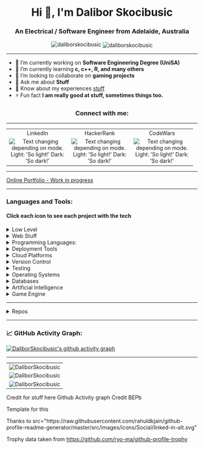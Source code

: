 <h1 align="center">Hi 👋, I'm Dalibor Skocibusic</h1>

<h3 align="center">An Electrical / Software Engineer from Adelaide, Australia</h3>

<center>
<img src="https://komarev.com/ghpvc/?username=daliborskocibusic&label=Profile%20views&color=0e75b6&style=flat" alt="daliborskocibusic" />

<img align="center" src="https://github-profile-trophy.vercel.app/?username=daliborskocibusic&theme=onedark&margin-w=20&margin-h=20&row=1" alt="daliborskocibusic" />
</center>
<hr>

-   🔭 I’m currently working on **Software Engineering Degree (UniSA)**
-   🌱 I’m currently learning **c, c++, R, and many others**
-   👯 I’m looking to collaborate on **gaming projects**
-   💬 Ask me about **Stuff**
-   📄 Know about my experiences [stuff](www.google.com)
-   ⚡ Fun fact **I am really good at stuff, sometimes things too.**
    <!-- git add .; git commit -m "Minor formatting"; git push; -->
    <!-- git add .; git commit -m "Minor formatting"; git push; -->

<center>

<h3>Connect with me:</h3>

---

<!-- | Tables   |          Are           |  Cool |
| -------- | :--------------------: | ----: |
| col 1 is | left-aligned adfdasfsd | $1600 |
| col 2 is |        centered        |   $12 |
| col 3 is |     right-aligned      |    $1 | -->
<table>
  <tr>
  <td align="center">LinkedIn</td>
  <td align="center">HackerRank</td>
  <td align="center">CodeWars</td>
  </tr>
  <tr>
  <td align="center" width="150">
    <picture>
      <source media="(prefers-color-scheme: dark)" height="50"
      srcset="https://raw.githubusercontent.com/rahuldkjain/github-profile-readme-generator/master/src/images/icons/Social/linked-in-alt.svg">
      <img alt="Text changing depending on mode. Light: 'So light!' Dark: 'So dark!'"
      src="https://raw.githubusercontent.com/rahuldkjain/github-profile-readme-generator/master/src/images/icons/Social/linked-in-alt.svg">
    </picture>
  </td>
  <td align="center" width="150">
    <picture>
      <source media="(prefers-color-scheme: dark)" height="70"
      srcset="https://raw.githubusercontent.com/rahuldkjain/github-profile-readme-generator/master/src/images/icons/Social/hackerrank.svg">
      <img alt="Text changing depending on mode. Light: 'So light!' Dark: 'So dark!'"
      src="https://raw.githubusercontent.com/rahuldkjain/github-profile-readme-generator/master/src/images/icons/Social/hackerrank.svg">
    </picture>
    </td>
  <td align="center" width="150">
    <picture>
      <source media="(prefers-color-scheme: dark)" height="60"
      srcset="https://uploads-ssl.webflow.com/62e95dddfb380a0e61193e7d/6363e7db70db732290fa3db6_logo-256.png">
      <img alt="Text changing depending on mode. Light: 'So light!' Dark: 'So dark!'"
      src="https://uploads-ssl.webflow.com/62e95dddfb380a0e61193e7d/6363e7db70db732290fa3db6_logo-256.png">
    </picture>
    </td>
  </tr>
</table>

</center>

<!-- <table>
  <tr>
    <a href="https://linkedin.com/in/dalibor-skocibusic" target="blank">
      <img align="right" src="https://raw.githubusercontent.com/rahuldkjain/github-profile-readme-generator/master/src/images/icons/Social/linked-in-alt.svg"
      alt="www.linkedin.com/in/dalibor-skocibusic" height="50"/>
    </a>
  <div align="center>
    <a href="https://www.hackerrank.com/skody001" target="blank">
      <img align="right" src="https://raw.githubusercontent.com/rahuldkjain/github-profile-readme-generator/master/src/images/icons/Social/hackerrank.svg" alt="skody001" height="60"/>
    </a>
  </div>
  <div align="center>
    <a href="https://www.codewars.com/users/DaliborSkocibusic" target="blank">
      <img align="center" src="https://uploads-ssl.webflow.com/62e95dddfb380a0e61193e7d/6363e7db70db732290fa3db6_logo-256.png" alt="skody001" height="50"/>
    </a>
  </div>
  </tr>
</table> -->

---

<a href="https://daliborskocibusic.github.io/LandingPage/">Online Portfolio - Work in progress</a>

---

<h3 align="left">Languages and Tools:</h3>
<h4>Click each icon to see each project with the tech</h4>
<!-- <-- <p align="left"> -->

<!-- <h4 align="left">Low Level:</h4> -->
<details><summary>Low Level</summary>

---

<a href="https://www.arduino.cc/" target="_blank" rel="noreferrer">
<img src="https://cdn.worldvectorlogo.com/logos/arduino-1.svg" alt="arduino" width="40" height="40"/>
</a>

---

</details>

<details>
<summary>Web Stuff</summary>

---

  <td><a href="https://azure.microsoft.com/en-in/" target="_blank" rel="noreferrer"> 
    <img src="https://www.vectorlogo.zone/logos/microsoft_azure/microsoft_azure-icon.svg" alt="azure" width="40" height="40"/>
  </a></td>

  <!-- <td><a href="https://github.com/DaliborSkocibusic/DiveBarWebDesign">Dive Bar Web Design</td>
  <td><a href="https://github.com/DaliborSkocibusic/ci-cd-test">CI / CD Test</td> -->

<a href="https://babeljs.io/" target="_blank" rel="noreferrer">
<img src="https://www.vectorlogo.zone/logos/babeljs/babeljs-icon.svg" alt="babel" width="40" height="40"/></a></td>

  <!-- <td><a href="https://github.com/DaliborSkocibusic/_nologyn">_nology course prep work</td>
  <td><a href="https://github.com/DaliborSkocibusic/ci-cd-test">CI / CD Test</td>
  </tr> -->

  <a href="https://www.gnu.org/software/bash/" target="_blank" rel="noreferrer"> 
    <img src="https://www.vectorlogo.zone/logos/gnu_bash/gnu_bash-icon.svg" alt="bash" width="40" height="40"/> 
  </a>

  <a href="https://getbootstrap.com" target="_blank" rel="noreferrer"> 
    <img src="https://raw.githubusercontent.com/devicons/devicon/master/icons/bootstrap/bootstrap-plain-wordmark.svg" alt="bootstrap" width="40" height="40"/>
  </a>

  <a href="https://www.w3schools.com/css/" target="_blank" rel="noreferrer">
    <img src="https://raw.githubusercontent.com/devicons/devicon/master/icons/css3/css3-original-wordmark.svg" alt="css3" width="40" height="40"/>
  </a>

  <a href="https://spring.io/" target="_blank" rel="noreferrer">
    <img src="https://www.vectorlogo.zone/logos/springio/springio-icon.svg" alt="spring" width="40" height="40"/>
  </a>

  <a href="https://reactjs.org/" target="_blank" rel="noreferrer">
    <img src="https://raw.githubusercontent.com/devicons/devicon/master/icons/react/react-original-wordmark.svg" alt="react" width="40" height="40"/>
  </a>
  
  <a href="https://sass-lang.com" target="_blank" rel="noreferrer">
    <img src="https://raw.githubusercontent.com/devicons/devicon/master/icons/sass/sass-original.svg" alt="sass" width="40" height="40"/>
  </a>

  <a href="https://nodejs.org" target="_blank" rel="noreferrer">
    <img src="https://raw.githubusercontent.com/devicons/devicon/master/icons/nodejs/nodejs-original-wordmark.svg" alt="nodejs" width="40" height="40"/>
  </a>

  <a href="https://postman.com" target="_blank" rel="noreferrer">
    <img src="https://www.vectorlogo.zone/logos/getpostman/getpostman-icon.svg" alt="postman" width="40" height="40"/>
  </a>

  <a href="https://nestjs.com/" target="_blank" rel="noreferrer">
    <img src="https://raw.githubusercontent.com/devicons/devicon/master/icons/nestjs/nestjs-plain.svg" alt="nestjs" width="40" height="40"/>
  </a>

---

</tr>

</details>

<details>
<summary>Programming Languages:</summary>

---

  <a href="https://www.cprogramming.com/" target="_blank" rel="noreferrer"> 
    <img src="https://raw.githubusercontent.com/devicons/devicon/master/icons/c/c-original.svg" alt="c" width="40" height="40"/> 
  </a>
  <a href="https://www.w3schools.com/cpp/" target="_blank" rel="noreferrer">
    <img src="https://raw.githubusercontent.com/devicons/devicon/master/icons/cplusplus/cplusplus-original.svg" alt="cplusplus" width="40" height="40"/>
  </a>
  <a href="https://www.w3schools.com/cs/" target="_blank" rel="noreferrer"> 
    <img src="https://raw.githubusercontent.com/devicons/devicon/master/icons/csharp/csharp-original.svg" alt="csharp" width="40" height="40"/>
  </a>
  <a href="https://www.w3.org/html/" target="_blank" rel="noreferrer">
    <img src="https://raw.githubusercontent.com/devicons/devicon/master/icons/html5/html5-original-wordmark.svg" alt="html5" width="40" height="40"/>
  </a>
  <a href="https://www.java.com" target="_blank" rel="noreferrer">
    <img src="https://raw.githubusercontent.com/devicons/devicon/master/icons/java/java-original.svg" alt="java" width="40" height="40"/>
  </a>
  <a href="https://www.python.org" target="_blank" rel="noreferrer">
    <img src="https://raw.githubusercontent.com/devicons/devicon/master/icons/python/python-original.svg" alt="python" width="40" height="40"/>
  </a>

---

</details>

<details>
<summary>Deployment Tools</summary>

---

  <a href="https://www.docker.com/" target="_blank" rel="noreferrer"> 
    <img src="https://raw.githubusercontent.com/devicons/devicon/master/icons/docker/docker-original-wordmark.svg" alt="docker" width="40" height="40"/>
  </a>
  <a href="https://dotnet.microsoft.com/" target="_blank" rel="noreferrer"> 
    <img src="https://raw.githubusercontent.com/devicons/devicon/master/icons/dot-net/dot-net-original-wordmark.svg" alt="dotnet" width="40" height="40"/>
  </a>

---

</details>

<details>
<summary>Cloud Platforms</summary>

---

  <a href="https://firebase.google.com/" target="_blank" rel="noreferrer"> 
    <img src="https://www.vectorlogo.zone/logos/firebase/firebase-icon.svg" alt="firebase" width="40" height="40"/>
  </a>
  <a href="https://cloud.google.com" target="_blank" rel="noreferrer">
    <img src="https://www.vectorlogo.zone/logos/google_cloud/google_cloud-icon.svg" alt="gcp" width="40" height="40"/>
  </a>

---

</details>

<details><summary>Version Control</summary>

---

  <a href="https://git-scm.com/" target="_blank" rel="noreferrer">
    <img src="https://www.vectorlogo.zone/logos/git-scm/git-scm-icon.svg" alt="git" width="40" height="40"/>
  </a>

---

  </details>

<details><summary>Testing</summary>
<a href="https://jestjs.io" target="_blank" rel="noreferrer">
  <img src="https://www.vectorlogo.zone/logos/jestjsio/jestjsio-icon.svg" alt="jest" width="40" height="40"/>
</a>
<p>Pytest</p>
<p>J Unit Test</p>
---
</details>

<details><summary>Operating Systems</summary>
<a href="https://www.linux.org/" target="_blank" rel="noreferrer"> 
  <img src="https://raw.githubusercontent.com/devicons/devicon/master/icons/linux/linux-original.svg" alt="linux" width="40" height="40"/>
</a>
<a href="https://www.mathworks.com/" target="_blank" rel="noreferrer"> 
  <img src="https://upload.wikimedia.org/wikipedia/commons/2/21/Matlab_Logo.png" alt="matlab" width="40" height="40"/>
</a>
</details>

<details><summary>Databases</summary>
***
<a href="https://www.microsoft.com/en-us/sql-server" target="_blank" rel="noreferrer">
  <img src="https://www.svgrepo.com/show/303229/microsoft-sql-server-logo.svg" alt="mssql" width="40" height="40"/>
  </a>
  <a href="https://www.mysql.com/" target="_blank" rel="noreferrer">
    <img src="https://raw.githubusercontent.com/devicons/devicon/master/icons/mysql/mysql-original-wordmark.svg" alt="mysql" width="40" height="40"/>
  </a>
  <a href="https://www.sqlite.org/" target="_blank" rel="noreferrer">
    <img src="https://www.vectorlogo.zone/logos/sqlite/sqlite-icon.svg" alt="sqlite" width="40" height="40"/>
  </a>
---
</details>

<details><summary>Artificial Intelligence</summary>
<a href="https://pandas.pydata.org/" target="_blank" rel="noreferrer">
  <img src="https://raw.githubusercontent.com/devicons/devicon/2ae2a900d2f041da66e950e4d48052658d850630/icons/pandas/pandas-original.svg" alt="pandas" width="40" height="40"/>
</a>
<a href="https://pytorch.org/" target="_blank" rel="noreferrer">
  <img src="https://www.vectorlogo.zone/logos/pytorch/pytorch-icon.svg" alt="pytorch" width="40" height="40"/>
</a>
<a href="https://scikit-learn.org/" target="_blank" rel="noreferrer">
  <img src="https://upload.wikimedia.org/wikipedia/commons/0/05/Scikit_learn_logo_small.svg" alt="scikit_learn" width="40" height="40"/>
</a>
<a href="https://www.tensorflow.org" target="_blank" rel="noreferrer"> 
  <img src="https://www.vectorlogo.zone/logos/tensorflow/tensorflow-icon.svg" alt="tensorflow" width="40" height="40"/>
</a>
</details>

<details><summary>Game Engine</summary>
<a href="https://unrealengine.com/" target="_blank" rel="noreferrer"> 
  <img src="https://raw.githubusercontent.com/kenangundogan/fontisto/036b7eca71aab1bef8e6a0518f7329f13ed62f6b/icons/svg/brand/unreal-engine.svg" alt="unreal" width="40" height="40"/>
</a>
</details>

---

<details><summary>Repos</summary>

---

<table>
<tr>
<td>Stock Picker - Private</td>
<td>Landing Page - Private</td>
<td>2022-SP5-WT-SAExpiations - Private</td>
<td>2022-SP5-WT - Private</td>
<td>Tutorials</td>
</tr>
<tr>
<td>C</td>
<td>C++</td>
<td>adsf</td>
<td>e4we</td>
<td>ef</td>
</tr>
<tr>
<td>                                                                                                
<a href="https://github.com/DaliborSkocibusic/stock-picker" target="_blank" rel="noreferrer">
  <img src="https://foundations.projectpythia.org/_images/GitHub-logo.png" alt="Reop" height="40"/>
</a>
</td>
<td>
<a href="https://github.com/DaliborSkocibusic/LandingPage" target="_blank" rel="noreferrer">
  <img src="https://foundations.projectpythia.org/_images/GitHub-logo.png" alt="Reop" height="40"/>
</a>
</td>
<td>
<a href="https://github.com/DaliborSkocibusic/LandingPage" target="_blank" rel="noreferrer">
  <img src="https://foundations.projectpythia.org/_images/GitHub-logo.png" alt="Reop" height="40"/>
</a>
</td>
<td>
<a href="https://github.com/DaliborSkocibusic/LandingPage" target="_blank" rel="noreferrer">
  <img src="https://foundations.projectpythia.org/_images/GitHub-logo.png" alt="Reop" height="40"/>
</a>
</td>
<td>
<a href="https://github.com/DaliborSkocibusic/LandingPage" target="_blank" rel="noreferrer">
  <img src="https://foundations.projectpythia.org/_images/GitHub-logo.png" alt="Reop" height="40"/>
</a>
</td>
</tr>
</table>
<hr>

<table>
<tr>
<td>GoogleFooBar - Private</td>
<td>2022-SP5-DSA - Private</td>
<td>git-practice-repo</td>
<td>_nology-React-E-Shop</td>
<td>Wordle</td>
</tr>
<td>
<a href="https://github.com/DaliborSkocibusic/LandingPage" target="_blank" rel="noreferrer">
  <img src="https://foundations.projectpythia.org/_images/GitHub-logo.png" alt="Reop" height="40"/>
</a>
</td>
<td>
<a href="https://github.com/DaliborSkocibusic/LandingPage" target="_blank" rel="noreferrer">
  <img src="https://foundations.projectpythia.org/_images/GitHub-logo.png" alt="Reop" height="40"/>
</a>
</td>
<td>
<a href="https://github.com/DaliborSkocibusic/LandingPage" target="_blank" rel="noreferrer">
  <img src="https://foundations.projectpythia.org/_images/GitHub-logo.png" alt="Reop" height="40"/>
</a>
</td>
<td>
<a href="https://github.com/DaliborSkocibusic/LandingPage" target="_blank" rel="noreferrer">
  <img src="https://foundations.projectpythia.org/_images/GitHub-logo.png" alt="Reop" height="40"/>
</a>
</td>
<td>
<a href="https://github.com/DaliborSkocibusic/LandingPage" target="_blank" rel="noreferrer">
  <img src="https://foundations.projectpythia.org/_images/GitHub-logo.png" alt="Reop" height="40"/>
</a>
</td>
</table>
</table>
<hr>

<table>
<tr>
<td>ci-cd-test</td>
<td>_nology - Private</td>
<td>DiveBarWebDesign - Private</td>
<td>Google-Books-UI</td>
<td>2022-SP2-DSE - Private</td>
</tr>
<tr>
<td>
<a href="https://github.com/DaliborSkocibusic/LandingPage" target="_blank" rel="noreferrer">
  <img src="https://foundations.projectpythia.org/_images/GitHub-logo.png" alt="Reop" height="40"/>
</a>
</td>
<td>
<a href="https://github.com/DaliborSkocibusic/LandingPage" target="_blank" rel="noreferrer">
  <img src="https://foundations.projectpythia.org/_images/GitHub-logo.png" alt="Reop" height="40"/>
</a>
</td>
<td>
<a href="https://github.com/DaliborSkocibusic/LandingPage" target="_blank" rel="noreferrer">
  <img src="https://foundations.projectpythia.org/_images/GitHub-logo.png" alt="Reop" height="40"/>
</a>
</td>
<td>
<a href="https://github.com/DaliborSkocibusic/LandingPage" target="_blank" rel="noreferrer">
  <img src="https://foundations.projectpythia.org/_images/GitHub-logo.png" alt="Reop" height="40"/>
</a>
</td>
<td>
<a href="https://github.com/DaliborSkocibusic/LandingPage" target="_blank" rel="noreferrer">
  <img src="https://foundations.projectpythia.org/_images/GitHub-logo.png" alt="Reop" height="40"/>
</a>
</td>
</tr>
</table>
<hr>

<table>
<tr>
<td>morse_code</td>
<td>_nology_calc</td>
<td>MVP-Dalibor-Skocibusic</td>
<td>2022-SP2-SDR - Private</td>
<td>my-test-repo</td>
</tr>
<tr>
<td>
<a href="https://github.com/DaliborSkocibusic/LandingPage" target="_blank" rel="noreferrer">
  <img src="https://foundations.projectpythia.org/_images/GitHub-logo.png" alt="Reop" height="40"/>
</a>
</td>
<td>
<a href="https://github.com/DaliborSkocibusic/LandingPage" target="_blank" rel="noreferrer">
  <img src="https://foundations.projectpythia.org/_images/GitHub-logo.png" alt="Reop" height="40"/>
</a>
</td>
<td>
<a href="https://github.com/DaliborSkocibusic/LandingPage" target="_blank" rel="noreferrer">
  <img src="https://foundations.projectpythia.org/_images/GitHub-logo.png" alt="Reop" height="40"/>
</a>
</td>
<td>
<a href="https://github.com/DaliborSkocibusic/LandingPage" target="_blank" rel="noreferrer">
  <img src="https://foundations.projectpythia.org/_images/GitHub-logo.png" alt="Reop" height="40"/>
</a>
</td>
<td>
<a href="https://github.com/DaliborSkocibusic/LandingPage" target="_blank" rel="noreferrer">
  <img src="https://foundations.projectpythia.org/_images/GitHub-logo.png" alt="Reop" height="40"/>
</a>
</td>
</tr>
</table>
<hr>

<table>
<tr>
<td>2022-SP2-SDS - Private</td>
<td>Algo-Trading - Private</td>
<td>OOP-Assignment-2 - Private</td>
<td>OOP-Practicals - Private</td>
<td>DDWT-Assignment2 - Private</td>
<tr>
<td>
<a href="https://github.com/DaliborSkocibusic/LandingPage" target="_blank" rel="noreferrer">
  <img src="https://foundations.projectpythia.org/_images/GitHub-logo.png" alt="Reop" height="40"/>
</a>
</td>
<td>
<a href="https://github.com/DaliborSkocibusic/LandingPage" target="_blank" rel="noreferrer">
  <img src="https://foundations.projectpythia.org/_images/GitHub-logo.png" alt="Reop" height="40"/>
</a>
</td>
<td>
<a href="https://github.com/DaliborSkocibusic/LandingPage" target="_blank" rel="noreferrer">
  <img src="https://foundations.projectpythia.org/_images/GitHub-logo.png" alt="Reop" height="40"/>
</a>
</td>
<td>
<a href="https://github.com/DaliborSkocibusic/LandingPage" target="_blank" rel="noreferrer">
  <img src="https://foundations.projectpythia.org/_images/GitHub-logo.png" alt="Reop" height="40"/>
</a>
</td>
<td>
<a href="https://github.com/DaliborSkocibusic/LandingPage" target="_blank" rel="noreferrer">
  <img src="https://foundations.projectpythia.org/_images/GitHub-logo.png" alt="Reop" height="40"/>
</a>
</td>
</tr>
</table>
<hr>

<table>
<tr>
<td>DDWTPractical - Private</td>
<td>PSP - Private</td>
<td>IT-Fundamentals - Private</td>
<td>PSP-Assignment--Visual-Studio - Private</td>
<td>Uni-Assigments - Private</td>
</tr>
<tr>
<td>
<a href="https://github.com/DaliborSkocibusic/LandingPage" target="_blank" rel="noreferrer">
  <img src="https://foundations.projectpythia.org/_images/GitHub-logo.png" alt="Reop" height="40"/>
</a>
</td>
<td>
<a href="https://github.com/DaliborSkocibusic/LandingPage" target="_blank" rel="noreferrer">
  <img src="https://foundations.projectpythia.org/_images/GitHub-logo.png" alt="Reop" height="40"/>
</a>
</td>
<td>
<a href="https://github.com/DaliborSkocibusic/LandingPage" target="_blank" rel="noreferrer">
  <img src="https://foundations.projectpythia.org/_images/GitHub-logo.png" alt="Reop" height="40"/>
</a>
</td>
<td>
<a href="https://github.com/DaliborSkocibusic/LandingPage" target="_blank" rel="noreferrer">
  <img src="https://foundations.projectpythia.org/_images/GitHub-logo.png" alt="Reop" height="40"/>
</a>
</td>
<td>
<a href="https://github.com/DaliborSkocibusic/LandingPage" target="_blank" rel="noreferrer">
  <img src="https://foundations.projectpythia.org/_images/GitHub-logo.png" alt="Reop" height="40"/>
</a>
</td>
</tr>
</table>
<hr>

<table>
<tr>
<td>github-slideshow</td>
<tr>
<td>
<a href="https://github.com/DaliborSkocibusic/LandingPage" target="_blank" rel="noreferrer">
  <img src="https://foundations.projectpythia.org/_images/GitHub-logo.png" alt="Reop" height="40"/>
</a>
</td>
<td>
<a href="https://github.com/DaliborSkocibusic/LandingPage" target="_blank" rel="noreferrer">
  <img src="https://foundations.projectpythia.org/_images/GitHub-logo.png" alt="Reop" height="40"/>
</a>
</td>
<td>
<a href="https://github.com/DaliborSkocibusic/LandingPage" target="_blank" rel="noreferrer">
  <img src="https://foundations.projectpythia.org/_images/GitHub-logo.png" alt="Reop" height="40"/>
</a>
</td>
</tr>
</table>
</details>

---

### 📈 GitHub Activity Graph:

[![DaliborSkocibusic's github activity graph](https://github-readme-activity-graph.cyclic.app/graph?username=DaliborSkocibusic&theme=github-compact)](https://github.com/DaliborSkocibusic/github-readme-activity-graph)

---

<center>

|                                                                                                                                                                                                                                                   |
| :-----------------------------------------------------------------------------------------------------------------------------------------------------------------------------------------------------------------------------------------------: |
| <img width=500 src="https://github-readme-stats.vercel.app/api/top-langs?username=DaliborSkocibusic&count_private=true&include_all_commits=true&langs_count=10&theme=radical&show_icons=true&locale=en&layout=compact" alt="DaliborSkocibusic" /> |
|                            <img width=500 src="https://github-readme-stats.vercel.app/api?username=DaliborSkocibusic&count_private=true&include_all_commits=true&show_icons=true&locale=en" alt="DaliborSkocibusic" />                            |
|                                       <img width=500 src="https://github-readme-streak-stats.herokuapp.com/?user=DaliborSkocibusic&include_all_commits=true&count_private=true" alt="DaliborSkocibusic" />                                        |

</center>

<!-- Source
https://stackoverflow.com/questions/24127507/is-it-possible-to-center-tables-in-a-markdown-file -->

<!-- <center>

| Tables   |      Are      |  Cool |
|----------|:-------------:|------:|
| col 1 is |  left-aligned | $1600 |
| col 2 is |    centered   |   $12 |
| col 3 is | right-aligned |    $1 |

</center> -->

<!--START_SECTION:waka-->
<!--END_SECTION:waka-->

Credit for stuff here
Github Activity graph
Credit BEPb

Template for this

<p>Thanks to src="https://raw.githubusercontent.com/rahuldkjain/github-profile-readme-generator/master/src/images/icons/Social/linked-in-alt.svg"</p>

Trophy data taken from https://github.com/ryo-ma/github-profile-trophy
